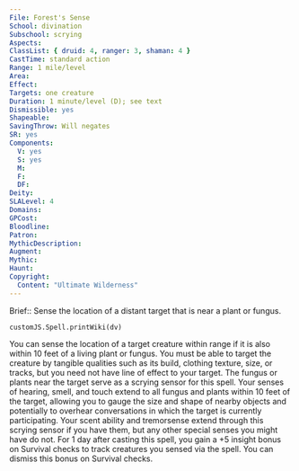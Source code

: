 ```yaml
---
File: Forest's Sense
School: divination
Subschool: scrying
Aspects: 
ClassList: { druid: 4, ranger: 3, shaman: 4 }
CastTime: standard action
Range: 1 mile/level
Area: 
Effect: 
Targets: one creature
Duration: 1 minute/level (D); see text
Dismissible: yes
Shapeable: 
SavingThrow: Will negates
SR: yes
Components:
  V: yes
  S: yes
  M: 
  F: 
  DF: 
Deity: 
SLALevel: 4
Domains: 
GPCost: 
Bloodline: 
Patron: 
MythicDescription: 
Augment: 
Mythic: 
Haunt: 
Copyright:
  Content: "Ultimate Wilderness"
---
```

Brief:: Sense the location of a distant target that is near a plant or fungus.

```dataviewjs
customJS.Spell.printWiki(dv)
```

You can sense the location of a target creature within range if it is also within 10 feet of a living plant or fungus. You must be able to target the creature by tangible qualities such as its build, clothing texture, size, or tracks, but you need not have line of effect to your target. The fungus or plants near the target serve as a scrying sensor for this spell. Your senses of hearing, smell, and touch extend to all fungus and plants within 10 feet of the target, allowing you to gauge the size and shape of nearby objects and potentially to overhear conversations in which the target is currently participating. Your scent ability and tremorsense extend through this scrying sensor if you have them, but any other special senses you might have do not. For 1 day after casting this spell, you gain a +5 insight bonus on Survival checks to track creatures you sensed via the spell. You can dismiss this bonus on Survival checks.
